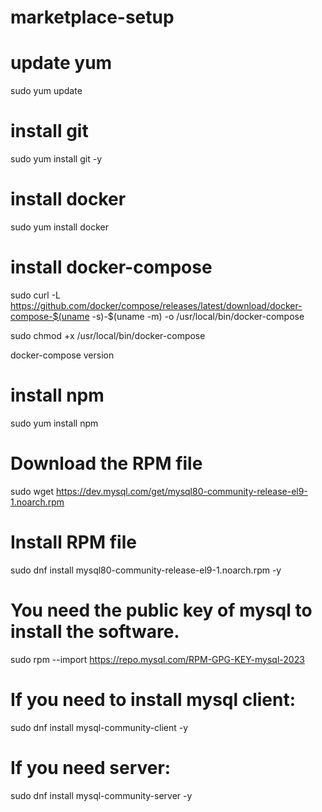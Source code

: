 # marketplace-setup

# update yum
sudo yum update
# install git
sudo yum install git -y

# install docker
sudo yum install docker



# install docker-compose
sudo curl -L https://github.com/docker/compose/releases/latest/download/docker-compose-$(uname -s)-$(uname -m) -o /usr/local/bin/docker-compose

sudo chmod +x /usr/local/bin/docker-compose

docker-compose version


# install npm
sudo yum install npm


# Download the RPM file
sudo wget https://dev.mysql.com/get/mysql80-community-release-el9-1.noarch.rpm 
# Install RPM file
sudo dnf install mysql80-community-release-el9-1.noarch.rpm -y
# You need the public key of mysql to install the software.
sudo rpm --import https://repo.mysql.com/RPM-GPG-KEY-mysql-2023
# If you need to install mysql client:
sudo dnf install mysql-community-client -y
# If you need server:
sudo dnf install mysql-community-server -y
